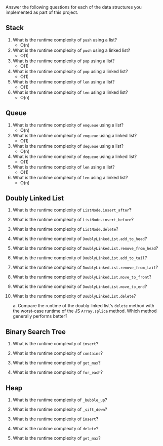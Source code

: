 Answer the following questions for each of the data structures you implemented as part of this project.

## Stack

1. What is the runtime complexity of `push` using a list?
    - O(n)
2. What is the runtime complexity of `push` using a linked list?
    - O(1)
3. What is the runtime complexity of `pop` using a list?
    - O(1)
4. What is the runtime complexity of `pop` using a linked list?
    - O(1)
5. What is the runtime complexity of `len` using a list?
    - O(1)
6. What is the runtime complexity of `len` using a linked list?
    - O(n)

## Queue

1. What is the runtime complexity of `enqueue` using a list?
    - O(n)
2. What is the runtime complexity of `enqueue` using a linked list?
    - O(1)
3. What is the runtime complexity of `dequeue` using a list?
    - O(n)
4. What is the runtime complexity of `dequeue` using a linked list?
    - O(1)
5. What is the runtime complexity of `len` using a list?
    - O(1)
6. What is the runtime complexity of `len` using a linked list?
    - O(n)
## Doubly Linked List

1. What is the runtime complexity of `ListNode.insert_after`?

2. What is the runtime complexity of `ListNode.insert_before`?

3. What is the runtime complexity of `ListNode.delete`?

4. What is the runtime complexity of `DoublyLinkedList.add_to_head`?

5. What is the runtime complexity of `DoublyLinkedList.remove_from_head`?

6. What is the runtime complexity of `DoublyLinkedList.add_to_tail`?

7. What is the runtime complexity of `DoublyLinkedList.remove_from_tail`?

8. What is the runtime complexity of `DoublyLinkedList.move_to_front`?

9. What is the runtime complexity of `DoublyLinkedList.move_to_end`?

10. What is the runtime complexity of `DoublyLinkedList.delete`?

    a. Compare the runtime of the doubly linked list's `delete` method with the worst-case runtime of the JS `Array.splice` method. Which method generally performs better?

## Binary Search Tree

1. What is the runtime complexity of `insert`? 

2. What is the runtime complexity of `contains`?

3. What is the runtime complexity of `get_max`? 

4. What is the runtime complexity of `for_each`?
    
## Heap

1. What is the runtime complexity of `_bubble_up`?

2. What is the runtime complexity of `_sift_down`?

3. What is the runtime complexity of `insert`?

4. What is the runtime complexity of `delete`?

5. What is the runtime complexity of `get_max`?
